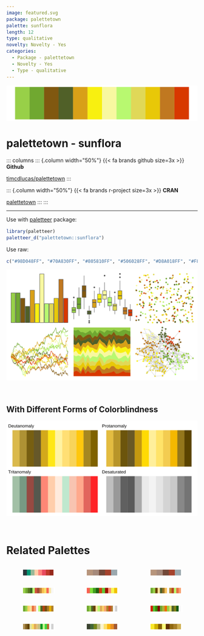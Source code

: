 ```yaml
---
image: featured.svg
package: palettetown
palette: sunflora
length: 12
type: qualitative
novelty: Novelty - Yes
categories:
  - Package - palettetown
  - Novelty - Yes
  - Type - qualitative
---
```


![](featured.svg)

# palettetown - sunflora 

::: columns
::: {.column width="50%"}
{{< fa brands github size=3x >}}
**Github**

[timcdlucas/palettetown](https://github.com/timcdlucas/palettetown)
:::

::: {.column width="50%"}
{{< fa brands r-project size=3x >}}
**CRAN**

[palettetown](https://CRAN.R-project.org/package=palettetown)
:::
:::

<hr> 

Use with [paletteer](https://emilhvitfeldt.github.io/paletteer/) package:

```r
library(paletteer)
paletteer_d("palettetown::sunflora")
```

Use raw:

```r
c("#98D048FF", "#70A830FF", "#805810FF", "#506028FF", "#D8A018FF", "#F8F010FF", "#F8F8A0FF", "#B8F870FF", "#E0D858FF", "#E8C808FF", "#C07820FF", "#D83800FF")
``` 

![](examples.png) 

  <br>
  
  ## With Different Forms of Colorblindness
  
  ![](colorblind.svg) 

<br>

# Related Palettes

<div class="list" style="display: grid; grid-template-columns: auto auto auto;"> <figure class="figure">
<a href="../../awtools/a_palette/"> <img src="../../awtools/a_palette/featured.svg" style="width: 100%;" class="figure-img"></a>
</figure> <figure class="figure">
<a href="../../ButterflyColors/hamadryas_feronia/"> <img src="../../ButterflyColors/hamadryas_feronia/featured.svg" style="width: 100%;" class="figure-img"></a>
</figure> <figure class="figure">
<a href="../../ButterflyColors/hamadryas_feronia/"> <img src="../../ButterflyColors/hamadryas_feronia/featured.svg" style="width: 100%;" class="figure-img"></a>
</figure> <figure class="figure">
<a href="../../palettetown/sceptile/"> <img src="../../palettetown/sceptile/featured.svg" style="width: 100%;" class="figure-img"></a>
</figure> <figure class="figure">
<a href="../../palettetown/hoppip/"> <img src="../../palettetown/hoppip/featured.svg" style="width: 100%;" class="figure-img"></a>
</figure> <figure class="figure">
<a href="../../palettetown/bellsprout/"> <img src="../../palettetown/bellsprout/featured.svg" style="width: 100%;" class="figure-img"></a>
</figure> <figure class="figure">
<a href="../../palettetown/weepinbell/"> <img src="../../palettetown/weepinbell/featured.svg" style="width: 100%;" class="figure-img"></a>
</figure> <figure class="figure">
<a href="../../palettetown/victreebel/"> <img src="../../palettetown/victreebel/featured.svg" style="width: 100%;" class="figure-img"></a>
</figure> <figure class="figure">
<a href="../../palettetown/bellossom/"> <img src="../../palettetown/bellossom/featured.svg" style="width: 100%;" class="figure-img"></a>
</figure> <figure class="figure">
<a href="../../palettetown/farfetchd/"> <img src="../../palettetown/farfetchd/featured.svg" style="width: 100%;" class="figure-img"></a>
</figure> <figure class="figure">
<a href="../../NatParksPalettes/Olympic/"> <img src="../../NatParksPalettes/Olympic/featured.svg" style="width: 100%;" class="figure-img"></a>
</figure> <figure class="figure">
<a href="../../palettetown/abra/"> <img src="../../palettetown/abra/featured.svg" style="width: 100%;" class="figure-img"></a>
</figure> 
</div>
